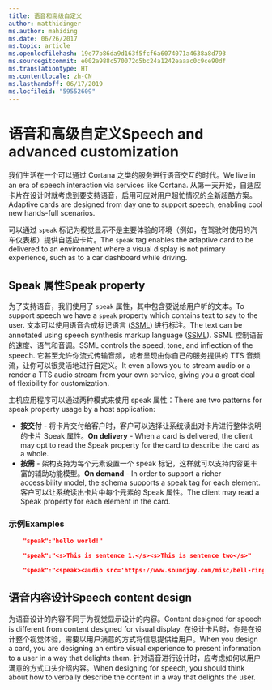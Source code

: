 ```yaml
---
title: 语音和高级自定义
author: matthidinger
ms.author: mahiding
ms.date: 06/26/2017
ms.topic: article
ms.openlocfilehash: 19e77b86da9d163f5fcf6a6074071a4638a8d793
ms.sourcegitcommit: e002a988c570072d5bc24a1242eaaac0c9ce90df
ms.translationtype: HT
ms.contentlocale: zh-CN
ms.lasthandoff: 06/17/2019
ms.locfileid: "59552609"
---
```

# <a name="speech-and-advanced-customization"></a><span data-ttu-id="dcac8-102">语音和高级自定义</span><span class="sxs-lookup"><span data-stu-id="dcac8-102">Speech and advanced customization</span></span>
<span data-ttu-id="dcac8-103">我们生活在一个可以通过 Cortana 之类的服务进行语音交互的时代。</span><span class="sxs-lookup"><span data-stu-id="dcac8-103">We live in an era of speech interaction via services like Cortana.</span></span>  <span data-ttu-id="dcac8-104">从第一天开始，自适应卡片在设计时就考虑到要支持语音，启用可应对用户超忙情况的全新超酷方案。</span><span class="sxs-lookup"><span data-stu-id="dcac8-104">Adaptive cards are designed from day one to support speech, enabling cool new hands-full scenarios.</span></span>

<span data-ttu-id="dcac8-105">可以通过 `speak` 标记为视觉显示不是主要体验的环境（例如，在驾驶时使用的汽车仪表板）提供自适应卡片。</span><span class="sxs-lookup"><span data-stu-id="dcac8-105">The `speak` tag enables the adaptive card to be delivered to an environment where a visual display is not primary experience, such as to a car dashboard while driving.</span></span> 

## <a name="speak-property"></a><span data-ttu-id="dcac8-106">Speak 属性</span><span class="sxs-lookup"><span data-stu-id="dcac8-106">Speak property</span></span>
<span data-ttu-id="dcac8-107">为了支持语音，我们使用了 `speak` 属性，其中包含要说给用户听的文本。</span><span class="sxs-lookup"><span data-stu-id="dcac8-107">To support speech we have a `speak` property which contains text to say to the user.</span></span> <span data-ttu-id="dcac8-108">文本可以使用语音合成标记语言 ([SSML](https://msdn.microsoft.com/en-us/library/office/hh361578)) 进行标注。</span><span class="sxs-lookup"><span data-stu-id="dcac8-108">The text can be annotated using speech synthesis markup language ([SSML](https://msdn.microsoft.com/en-us/library/office/hh361578)).</span></span> <span data-ttu-id="dcac8-109">SSML 控制语音的速度、语气和音调。</span><span class="sxs-lookup"><span data-stu-id="dcac8-109">SSML controls the speed, tone, and inflection of the speech.</span></span>  <span data-ttu-id="dcac8-110">它甚至允许你流式传输音频，或者呈现由你自己的服务提供的 TTS 音频流，让你可以很灵活地进行自定义。</span><span class="sxs-lookup"><span data-stu-id="dcac8-110">It even allows you to stream audio or a render a TTS audio stream from your own service, giving you a great deal of flexibility for customization.</span></span>

<span data-ttu-id="dcac8-111">主机应用程序可以通过两种模式来使用 speak 属性：</span><span class="sxs-lookup"><span data-stu-id="dcac8-111">There are two patterns for speak property usage by a host application:</span></span>

* <span data-ttu-id="dcac8-112">**按交付** - 将卡片交付给客户时，客户可以选择让系统读出对卡片进行整体说明的卡片 Speak 属性。</span><span class="sxs-lookup"><span data-stu-id="dcac8-112">**On delivery** - When a card is delivered, the client may opt to read the Speak property for the card to describe the card as a whole.</span></span>
* <span data-ttu-id="dcac8-113">**按需** - 架构支持为每个元素设置一个 speak 标记，这样就可以支持内容更丰富的辅助功能模型。</span><span class="sxs-lookup"><span data-stu-id="dcac8-113">**On demand** - In order to support a richer accessibility model, the schema supports a speak tag for each element.</span></span> <span data-ttu-id="dcac8-114">客户可以让系统读出卡片中每个元素的 Speak 属性。</span><span class="sxs-lookup"><span data-stu-id="dcac8-114">The client may read a Speak property  for each element in the card.</span></span>

### <a name="examples"></a><span data-ttu-id="dcac8-115">示例</span><span class="sxs-lookup"><span data-stu-id="dcac8-115">Examples</span></span>

```json
    "speak":"hello world!"

    "speak":"<s>This is sentence 1.</s><s>This is sentence two</s>"

    "speak":"<speak><audio src='https://www.soundjay.com/misc/bell-ringing-04.mp3'/><s>Time to wake up!</s></speak>"
```

## <a name="speech-content-design"></a><span data-ttu-id="dcac8-116">语音内容设计</span><span class="sxs-lookup"><span data-stu-id="dcac8-116">Speech content design</span></span>

<span data-ttu-id="dcac8-117">为语音设计的内容不同于为视觉显示设计的内容。</span><span class="sxs-lookup"><span data-stu-id="dcac8-117">Content designed for speech is different from content designed for visual display.</span></span> <span data-ttu-id="dcac8-118">在设计卡片时，你是在设计整个视觉体验，需要以用户满意的方式将信息提供给用户。</span><span class="sxs-lookup"><span data-stu-id="dcac8-118">When you design a card, you are designing an entire visual experience to present information to a user in a way that delights them.</span></span> <span data-ttu-id="dcac8-119">针对语音进行设计时，应考虑如何以用户满意的方式口头介绍内容。</span><span class="sxs-lookup"><span data-stu-id="dcac8-119">When designing for speech, you should think about how to verbally describe the content in a way that delights the user.</span></span>  
